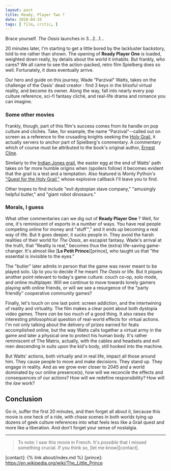 ```yaml
---
layout: post
title: Ready, Player Two ?
date: 2018-04-25
tags: [ film, critic, ]
---
```


Brace yourself. *The Oasis* launches in 3...2...1...

20 minutes later, I'm starting to get a little bored by the lackluster
backstory, told to me rather than shown. The opening of __Ready Player One__ is
loaded, weighted down really, by details about the world it inhabits. But
frankly, who cares? We all came to see the action-packed, retro film Spielberg
does so well.  Fortunately, it does eventually arrive.

Our hero and guide on this journey, Wade "Parzival" Watts, takes on the
challenge of the Oasis' dead creator : find 3 keys in the blissful virtual
reality, and become its owner. Along the way, fall into nearly every pop culture
reference, sci-fi fantasy cliché, and real-life drama and romance you can
imagine.

### Some other movies

Frankly, though, part of this film's success comes from its handle on pop
culture and clichés. Take, for example, the name "Parzival"--called out on
screen as a reference to the crusading knights seeking the [Holy Grail][grail],
it actually servers to anchor part of Spielberg's commentary. A commentary which
of course must be attributed to the book's original author, [Ernest
Cline][cline].

Similarly to the [Indian Jones grail][jones], the easter egg at the end of
Watts' path takes on far more humble origins when (spoilers follow) it becomes
evident that the grail is a test and a temptation. Also featured is Monty
Python's ["Quest for the Holy Grail,"][python] whose explosive callback I'll
leave you to find.

Other tropes to find include "evil dystopian slave company," "amusingly helpful
butler," and "giant robot dinosaurs."

### Morals, I guess

What other commentaries can we dig out of __Ready Player One__ ? Well, for one,
it's reminiscent of esports in a number of ways. You have real people competing
online for money and "stuff™," and it ends up becoming a real way of life. But
it goes deeper, it sucks people in. They avoid the harsh realities of their
world for *The Oasis*, an escapist fantasy. Wade's arrival at the truth, that
"Reality is real," becomes thus the (extra) life-saving game-changer. It's
almost like [__Le Petit Prince__][prince], who taught us that "the essential is
invisible to the eyes."

The "butler" later admits in person that the game was never meant to be played
solo. Up to you to decide if he meant *The Oasis* or life. But it piques another
point relevant to today's game culture: couch co-op, solo mode, and online
multiplayer. Will we continue to move towards lonely gamers playing with online
friends, or will we see a resurgence of the "party friendly" cooperative
community games?

Finally, let's touch on one last point: screen addiction, and the intertwining
of reality and virtuality. The film makes a clear point about both dystopia
video games. There *can* be too much of a good thing. It also raises the
interesting philosophical question of real-world effects for virtual actions.
I'm not only talking about the delivery of prizes earned for feats accomplished
online, but the way Watts calls together a virtual army in the game and later a
physical one to protect his human body. It's rather reminiscent of The Matrix,
actually, with the cables and headsets and evil men descending in suits upon the
kid's body, still hooked into the machine.

But Watts' actions, both virtually and in real life, impact all those around
him. They cause people to move and make decisions. They stand up. They engage in
reality. And as we grow ever closer to 2045 and a world dominated by our online
presence(s), how will we reconcile the effects and consequences of our actions?
How will we redefine responsibility? How will the *law* work?

## Conclusion

Go in, suffer the first 20 minutes, and then forget all about it,
because this movie is one heck of a ride, with chase scenes in both worlds tying
up dozens of geek culture references into what feels less like a Grail quest and
more like a liberation. And don't forget your sense of nostalgia.

---

> To note: I saw this movie in French. It's *possible* that I missed something
> crucial. If you think so, [let me know][contact].

[cline]: https://en.wikipedia.org/wiki/Ready_Player_One
[grail]: https://en.wikipedia.org/wiki/Holy_Grail
[jones]: https://en.wikipedia.org/wiki/Indiana_Jones_and_the_Last_Crusade
[python]: https://en.wikipedia.org/wiki/Monty_Python_and_the_Holy_Grail
[contact]: {% link about/index.md %}
[prince]: https://en.wikipedia.org/wiki/The_Little_Prince
